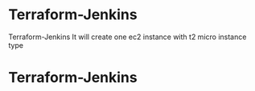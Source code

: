 # Terraform-Jenkins 
Terraform-Jenkins
It will create one ec2 instance with t2 micro instance type
# Terraform-Jenkins
